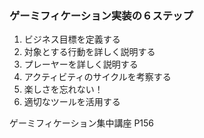 ### ゲーミフィケーション実装の６ステップ

1. ビジネス目標を定義する
1. 対象とする行動を詳しく説明する
1. プレーヤーを詳しく説明する
1. アクティビティのサイクルを考察する
1. 楽しさを忘れない！
1. 適切なツールを活用する

ゲーミフィケーション集中講座 P156

